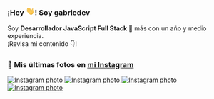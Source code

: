 <h3>¡Hey <img src="https://raw.githubusercontent.com/ABSphreak/ABSphreak/master/gifs/Hi.gif" width="20px" decondig="async">! Soy gabriedev</h3>

<p>Soy <strong>Desarrollador JavaScript Full Stack 🚀</strong> más con un año y medio experiencia.<br />¡Revisa mi contenido 👇!</p>

### 📸 Mis últimas fotos en [mi Instagram](https://instagram.com/gabrie.dev)


<a href='https://instagram.com/p/CtruQitPJU1' target='_blank'>
  <img width='20%' src='https://scontent-lcy1-1.cdninstagram.com/v/t51.2885-15/354557634_595647665883083_2498794285121939883_n.jpg?stp=dst-jpg_e15_fr_s1080x1080&_nc_ht=scontent-lcy1-1.cdninstagram.com&_nc_cat=111&_nc_ohc=ZWM2N4GTyPgAX-4qVZ-&edm=APU89FABAAAA&ccb=7-5&oh=00_AfB4aLsAI8e5PFrT9LZvROl5ea4_xSGZ42rHNVUgXyXKyA&oe=64B4CDE3&_nc_sid=bc0c2c' alt='Instagram photo' />
</a>
<a href='https://instagram.com/p/CtrtZEhvfjK' target='_blank'>
  <img width='20%' src='https://scontent-lcy1-1.cdninstagram.com/v/t51.2885-15/354566352_1280061536273536_3184760590463359796_n.jpg?stp=dst-jpg_e15&_nc_ht=scontent-lcy1-1.cdninstagram.com&_nc_cat=104&_nc_ohc=3_v7Wt1WE1kAX_b9p8z&edm=APU89FABAAAA&ccb=7-5&oh=00_AfD7t-Qg55TWtECgNdPnBquE_DIEfvbBIDIuoG0Z3w5UGg&oe=64B432DC&_nc_sid=bc0c2c' alt='Instagram photo' />
</a>
<a href='https://instagram.com/p/CtDUXiGIwfW' target='_blank'>
  <img width='20%' src='https://scontent-lcy1-1.cdninstagram.com/v/t51.2885-15/350888316_2281662725376540_4082540287140756007_n.jpg?stp=dst-jpg_e15&_nc_ht=scontent-lcy1-1.cdninstagram.com&_nc_cat=100&_nc_ohc=knHcPkSCw6oAX_rqOne&edm=APU89FABAAAA&ccb=7-5&oh=00_AfBap3j9yzFF5WZ9Z5Ld1N5dD08PjjBNd5FneiP5lRrlKw&oe=64B2F8D8&_nc_sid=bc0c2c' alt='Instagram photo' />
</a>
<a href='https://instagram.com/p/CoTfm_INWyt' target='_blank'>
  <img width='20%' src='https://scontent-lcy1-1.cdninstagram.com/v/t51.2885-15/321050480_935030397667260_4356312353538439528_n.jpg?stp=dst-jpg_e15&_nc_ht=scontent-lcy1-1.cdninstagram.com&_nc_cat=100&_nc_ohc=-nyURvdC9N8AX86Xxr9&edm=APU89FABAAAA&ccb=7-5&oh=00_AfDTVQ1dCRc3POFzvwoAwFIipZxPD-acF9RsQkrTxvGwPg&oe=64B4B557&_nc_sid=bc0c2c' alt='Instagram photo' />
</a>

